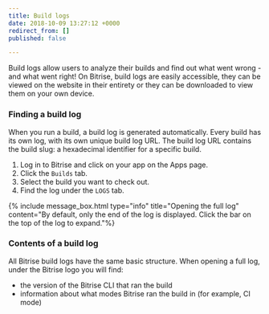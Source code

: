 ```yaml
---
title: Build logs
date: 2018-10-09 13:27:12 +0000
redirect_from: []
published: false

---
```

Build logs allow users to analyze their builds and find out what went wrong - and what went right! On Bitrise, build logs are easily accessible, they can be viewed on the website in their entirety or they can be downloaded to view them on your own device. 

### Finding a build log

When you run a build, a build log is generated automatically. Every build has its own log, with its own unique build log URL. The build log URL contains the build slug: a hexadecimal identifier for a specific build. 

1. Log in to Bitrise and click on your app on the Apps page.
2. Click the `Builds` tab. 
3. Select the build you want to check out.
4. Find the log under the `LOGS` tab. 

{% include message_box.html type="info" title="Opening the full log" content="By default, only the end of the log is displayed. Click the bar on the top of the log to expand."%} 

### Contents of a build log

All Bitrise build logs have the same basic structure. When opening a full log, under the Bitrise logo you will find:

* the version of the Bitrise CLI that ran the build
* information about what modes Bitrise ran the build in (for example, CI mode)